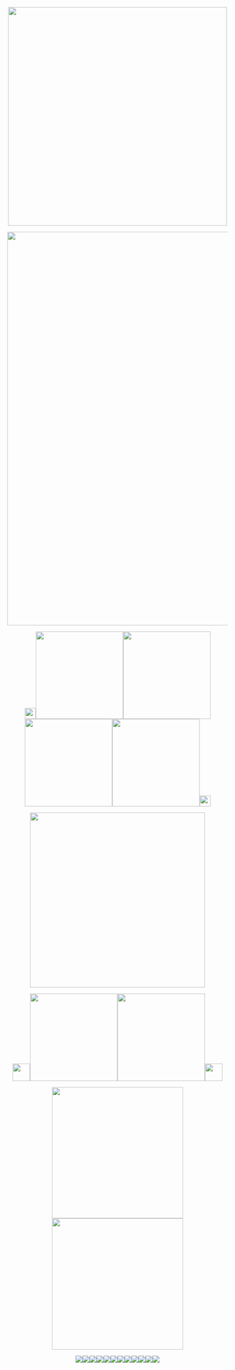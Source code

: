 <p align="center"><img src="https://64.media.tumblr.com/f90b11bbf2ba6e94ad6bd69b4bbb0b15/6540e0675116a620-58/s500x750/86a3417ff0371ca14bb9b2b13b2df3d5aad491c6.webp" width="500">
<p align="center"><img src="https://64.media.tumblr.com/3fa20ba29127c837622db1dedf3bd0d3/20ce9e4023ac5128-9f/s1280x1920/f2680de3af6925f7673903c5c09045004e9739dc.gifv" width="900">

  <p align="center"><img src="https://64.media.tumblr.com/2d1e03b76f98bb2c0ad5a9a0ce00e905/68597e58dfc39855-24/s75x75_c1/764290ba7c34e232c5536036a1c02aeb0369017a.gifv" width="25"><a href="https://osian.atabook.org" title="atabook"><img src="https://64.media.tumblr.com/7eca00c41bd82b7a20ee1ab8c5b50ab9/68c924b65b363eff-ae/s500x750/33e7ef5724cd1295392dcf7f9ae15a98fcb35fee.webp" width="200"></a><a href="https://guns.lol/decal" title="guns.lol"><img src="https://64.media.tumblr.com/05579bd5587f14e5b8eeee40c96b70a6/68c924b65b363eff-c9/s500x750/1b88c5f2440bf3cf6057dbb1ef9846c132ece632.webp" width="200"><a href="https://listography.com/jekosian" title="listography"><img src="https://64.media.tumblr.com/847a2f7a519df103875f2ca2e328136e/68c924b65b363eff-6f/s500x750/133af576fca7d3c573a5872c637cc818c7b28158.webp" width="200"><a href="https://rentry.co/membox" title="membox"><img src="https://64.media.tumblr.com/ccae22b3c705953c06822c83151a6473/68c924b65b363eff-fb/s500x750/c59ea0f076ca56907d4b21442db63cdb2ebe95a1.webp" width="200"><img src="https://64.media.tumblr.com/9b57c0e0a55562fa2c22f7d488ab9693/68597e58dfc39855-00/s75x75_c1/0cff3180d9b5f5a1add3b20fc701a84ed2df1e79.gifv" width="25">
<p align="center"><img src="https://64.media.tumblr.com/47f6ba9491e11bcab00f1af81ce6a53f/711136fc377e570a-76/s2048x3072/1a3ebcd687507f89b837084fb9b57c947cd18f8e.pnj" width="400">

 <p align="center"><img src="https://64.media.tumblr.com/244eb7f38dd985ae05b84a965578cb1c/804db92503911708-35/s75x75_c1/5a841ee10b818ba82058ad4212609e2d3f645a83.gifv" width="40"><a href="https://en.pronouns.page/@picklecruncher" title="prn.page"><img src="https://64.media.tumblr.com/88c312868acfde258c4d069413e2458a/68c924b65b363eff-27/s500x750/1c03a1281385d0eeda80aec57d6d1d5490f84758.webp" width="200"><a href="https://rentry.co/fret" title="rentry"><img src="https://64.media.tumblr.com/4ee8749031f04ca859c9103953cd37cf/68c924b65b363eff-86/s500x750/48689c8d2b16e9ade1a41520da83f7ec8a7e679d.webp" width="200"><img src="https://64.media.tumblr.com/ec3c5c95c5c4d559d0dada726fcc31ff/804db92503911708-f4/s75x75_c1/1101ac7286ce4e5bda0af35d9c49c9be20bc3e3a.pnj" width="40">
<p align="center"><img src="https://64.media.tumblr.com/8826a89117c44c7b1f005b5788a16cfb/0fa86cf9805d4f63-5e/s400x600/e30bab7e6d5f1c25b8f29985c5380eeb894de83c.gifv" width="300"><img src="https://64.media.tumblr.com/8826a89117c44c7b1f005b5788a16cfb/0fa86cf9805d4f63-5e/s400x600/e30bab7e6d5f1c25b8f29985c5380eeb894de83c.gifv" width="300"> 
<p align="center"><img src="https://64.media.tumblr.com/6d0f39bd38fcc287063526936dbef9a1/af4bfaca24e7d54f-42/s250x400/7c49952a30c9236fa59afcd19792afc6cf774277.gifv"><img src="https://64.media.tumblr.com/9293a65a2952eb1fbfad1a24bee0f3ae/af4bfaca24e7d54f-be/s250x400/e48fc095fd1d56bd44ca4cfabbc4cabab34ea882.gifv"><img src="https://64.media.tumblr.com/33300fa6b39d96a1335652925807525c/af4bfaca24e7d54f-08/s250x400/f0aca4649097a1866ed6f9b88c529762f858ab1e.gifv"><img src="https://64.media.tumblr.com/efa5a7d1f020e77858d426b873e58b65/af4bfaca24e7d54f-8b/s250x400/97652a5aa4d1ec1a35830fc539ec545608af79cf.gifv"><img src="https://64.media.tumblr.com/2fb10f5f645b2282af7ef3200839d819/af4bfaca24e7d54f-91/s250x400/458a3888863cf8a57e61192edd881a5a8331ece6.gifv"><img src="https://64.media.tumblr.com/da6c013c763b7c27f9f15e656106ab27/af4bfaca24e7d54f-09/s250x400/c7e4b164058457b4af3db110c48c61bacf862eb5.gifv"><img src="https://64.media.tumblr.com/5360d68e1192fc85d918b7874d9ba437/af4bfaca24e7d54f-c7/s250x400/0fef20552fd5ff915001a6a74e6a2bf56312de59.gifv"><img src="https://64.media.tumblr.com/a33a0fce0935d84bc2d566f3650863d0/af4bfaca24e7d54f-83/s250x400/e8b4e8f34a5ebe05ec7aa4a1ebb9f6952c37efab.gifv"><img src="https://64.media.tumblr.com/c354d03af56589614e39b09ff106442f/af4bfaca24e7d54f-4b/s250x400/2056d672976fcf64bd0cb3eb1721b02e58bc0093.gifv"><img src="https://64.media.tumblr.com/4ffecba77cdd11f89d06cf692c543f97/ad7681a8b179c466-6d/s250x400/cad243374b60e6f9f0fe156bded24ba2ceb27982.gifv"><img src="https://64.media.tumblr.com/d6d7db951ee88301b7ad5f4a18002761/ed5fb0e8258904df-20/s250x400/675aa32b924643b658db901b7d108214ab48dd8f.webp"><img src="https://64.media.tumblr.com/f7d7135e53e08278bfc5a0dd77db86a6/9cd37367a537c98a-7b/s250x400/bc7fb7045e4664cea3347f416834bffa87b72e37.gifv">
